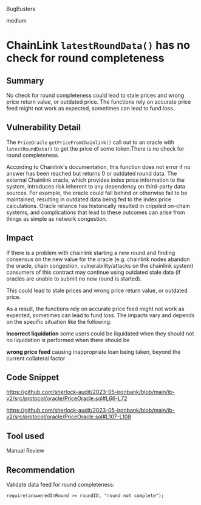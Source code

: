 BugBusters

medium

# ChainLink `latestRoundData()` has no check for round completeness

## Summary
No check for round completeness could lead to stale prices and wrong price return value, or outdated price. The functions rely on accurate price feed might not work as expected, sometimes can lead to fund loss.

## Vulnerability Detail
The `PriceOracle` `getPriceFromChainlink()` call out to an oracle with `latestRoundData()` to get the price of some token.There is no check for round completeness.

According to Chainlink's documentation, this function does not error if no answer has been reached but returns 0 or outdated round data. The external Chainlink oracle, which provides index price information to the system, introduces risk inherent to any dependency on third-party data sources. For example, the oracle could fall behind or otherwise fail to be maintained, resulting in outdated data being fed to the index price calculations. Oracle reliance has historically resulted in crippled on-chain systems, and complications that lead to these outcomes can arise from things as simple as network congestion.

## Impact
If there is a problem with chainlink starting a new round and finding consensus on the new value for the oracle (e.g. chainlink nodes abandon the oracle, chain congestion, vulnerability/attacks on the chainlink system) consumers of this contract may continue using outdated stale data (if oracles are unable to submit no new round is started).

This could lead to stale prices and wrong price return value, or outdated price.

As a result, the functions rely on accurate price feed might not work as expected, sometimes can lead to fund loss. The impacts vary and depends on the specific situation like the following:

****Incorrect liquidation****
some users could be liquidated when they should not
no liquidation is performed when there should be

****wrong price feed****
causing inappropriate loan being taken, beyond the current collateral factor

## Code Snippet
https://github.com/sherlock-audit/2023-05-ironbank/blob/main/ib-v2/src/protocol/oracle/PriceOracle.sol#L66-L72

https://github.com/sherlock-audit/2023-05-ironbank/blob/main/ib-v2/src/protocol/oracle/PriceOracle.sol#L107-L108

## Tool used

Manual Review

## Recommendation
Validate data feed for round completeness:


```solidity
require(answeredInRound >= roundID, "round not complete");
```